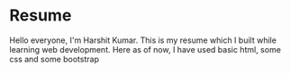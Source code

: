 # Resume
Hello everyone, I'm Harshit Kumar.
This is my resume which I built while learning web development.
Here as of now, I have used basic html, some css and some bootstrap